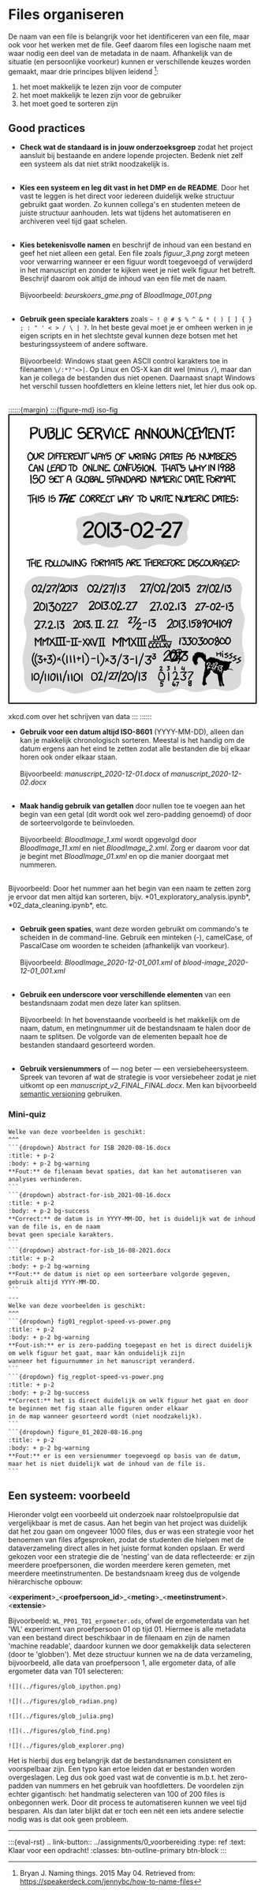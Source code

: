 # Files organiseren

De naam van een file is belangrijk voor het identificeren van een file, maar ook voor het werken met de file. Geef 
daarom files een logische naam met waar nodig een deel van de metadata in de naam. Afhankelijk van de situatie 
(en persoonlijke voorkeur) kunnen er verschillende keuzes worden gemaakt, maar drie principes blijven leidend [^Bryan]:

1. het moet makkelijk te lezen zijn voor de computer
1. het moet makkelijk te lezen zijn voor de gebruiker
1. het moet goed te sorteren zijn

## Good practices

- **Check wat de standaard is in jouw onderzoeksgroep** zodat het project aansluit bij bestaande en andere lopende 
projecten. Bedenk niet zelf een systeem als dat niet strikt noodzakelijk is.
<br><br>

- **Kies een systeem en leg dit vast in het DMP en de README**. Door het vast te leggen is het direct voor iedereen 
duidelijk welke structuur gebruikt gaat worden. Zo kunnen collega's en studenten meteen de juiste structuur aanhouden. 
Iets wat tijdens het automatiseren en archiveren veel tijd gaat schelen.
<br><br>

- **Kies betekenisvolle namen** en beschrijf de inhoud van een bestand en geef het niet alleen een getal. Een file zoals 
*figuur_3.png* zorgt meteen voor verwarring wanneer er een figuur wordt toegevoegd of verwijderd in het manuscript en 
zonder te kijken weet je niet welk figuur het betreft. Beschrijf daarom ook altijd de inhoud van een file met de naam.
<br><br>
Bijvoorbeeld: *beurskoers_gme.png* of *BloodImage_001.png*
<br><br>

- **Gebruik geen speciale karakters** zoals `~ ! @ # $ % ^ & * ( ) [ ] { } ; : " ' < > / \ | ?`. In het beste geval moet je er
omheen werken in je eigen scripts en in het slechtste geval kunnen deze botsen met het besturingssysteem of andere
software.
<br><br>
Bijvoorbeeld: Windows staat geen ASCII control karakters toe in filenamen `\/:*?"<>|`. Op Linux en OS-X kan dit wel 
(minus `/`), maar dan kan je collega de bestanden dus niet openen. Daarnaast snapt Windows het verschil tussen 
hoofdletters en kleine letters niet, let hier dus ook op.
<br><br>

::::::{margin}
:::{figure-md} iso-fig
<img src="../figures/xkcd_iso_8601_2x.png" alt="xkcd">

xkcd.com over het schrijven van data
:::
::::::

- **Gebruik voor een datum altijd ISO-8601** (YYYY-MM-DD), alleen dan kan je makkelijk chronologisch sorteren. Meestal
is het handig om de datum ergens aan het eind te zetten zodat alle bestanden die bij elkaar horen ook onder elkaar staan.
<br><br>
Bijvoorbeeld: *manuscript_2020-12-01.docx* of *manuscript_2020-12-02.docx*
<br><br>
  
- **Maak handig gebruik van getallen** door nullen toe te voegen aan het begin van een getal (dit wordt ook wel zero-padding
genoemd) of door de sorteervolgorde te beïnvloeden.
<br><br>
Bijvoorbeeld: *BloodImage_1.xml* wordt opgevolgd door *BloodImage_11.xml* en niet *BloodImage_2.xml*. Zorg er daarom voor dat 
je begint met *BloodImage_01.xml* en op die manier doorgaat met nummeren. 
<br>
Bijvoorbeeld: Door het nummer aan het begin van een naam te  zetten zorg je ervoor dat men altijd kan sorteren, bijv. 
*01_exploratory_analysis.ipynb*, *02_data_cleaning.ipynb*, etc.
<br><br>

- **Gebruik geen spaties**, want deze worden gebruikt om commando's te scheiden in de command-line. Gebruik een minteken 
(-), camelCase, of PascalCase om woorden te scheiden (afhankelijk van voorkeur). 
<br><br>
Bijvoorbeeld: *BloodImage_2020-12-01_001.xml* of *blood-image_2020-12-01_001.xml*
<br><br>

- **Gebruik een underscore voor verschillende elementen** van een bestandsnaam zodat men deze later kan splitsen. 
<br><br>
Bijvoorbeeld: In het bovenstaande voorbeeld is het makkelijk om de naam, datum, en metingnummer uit de bestandsnaam 
te halen door de naam te splitsen. De volgorde van de elementen bepaalt hoe de bestanden standaard gesorteerd worden.
<br><br>  

- **Gebruik versienummers** of — nog beter — een versiebeheersysteem. Spreek van tevoren af wat de strategie is voor
versiebeheer zodat je niet uitkomt op een *manuscript_v2_FINAL_FINAL.docx*. Men kan bijvoorbeeld [semantic versioning](https://semver.org/)
gebruiken. 
  
### Mini-quiz

`````{panels}
Welke van deze voorbeelden is geschikt:
^^^
```{dropdown} Abstract for ISB 2020-08-16.docx
:title: + p-2
:body: + p-2 bg-warning
**Fout:** de filenaam bevat spaties, dat kan het automatiseren van analyses verhinderen.
```
```{dropdown} abstract-for-isb_2021-08-16.docx
:title: + p-2
:body: + p-2 bg-success
**Correct:** de datum is in YYYY-MM-DD, het is duidelijk wat de inhoud van de file is, en de naam 
bevat geen speciale karakters.
```
```{dropdown} abstract-for-isb_16-08-2021.docx
:title: + p-2
:body: + p-2 bg-warning
**Fout:** de datum is niet op een sorteerbare volgorde gegeven, gebruik altijd YYYY-MM-DD.
```
---
Welke van deze voorbeelden is geschikt:
^^^
```{dropdown} fig01_regplot-speed-vs-power.png
:title: + p-2
:body: + p-2 bg-warning
**Fout-ish:** er is zero-padding toegepast en het is direct duidelijk om welk figuur het gaat, maar kán onduidelijk zijn 
wanneer het figuurnummer in het manuscript veranderd.
```
```{dropdown} fig_regplot-speed-vs-power.png
:title: + p-2
:body: + p-2 bg-success
**Correct:** het is direct duidelijk om welk figuur het gaat en door te beginnen met fig staan alle figuren onder elkaar
in de map wanneer gesorteerd wordt (niet noodzakelijk).
```
```{dropdown} figure_01_2020-08-16.png
:title: + p-2
:body: + p-2 bg-warning
**Fout:** er is een versienummer toegevoegd op basis van de datum, maar het is niet duidelijk wat de inhoud van de file is.
```
``````

## Een systeem: voorbeeld

Hieronder volgt een voorbeeld uit onderzoek naar rolstoelpropulsie dat vergelijkbaar is met de casus. Aan het begin van 
het project was duidelijk dat het zou gaan om ongeveer 1000 files, dus er was een strategie voor het benoemen van files 
afgesproken, zodat de studenten die hielpen met de dataverzameling direct alles in het juiste format konden opslaan. Er 
werd gekozen voor een strategie die de 'nesting' van de data reflecteerde: er zijn meerdere proefpersonen, die worden 
meerdere keren gemeten, met meerdere meetinstrumenten. De bestandsnaam kreeg dus de volgende hiërarchische opbouw:

\<**experiment**\>\_\<**proefpersoon_id**\>\_\<**meting**\>\_\<**meetinstrument**\>.\<**extensie**\>

Bijvoorbeeld: `WL_PP01_T01_ergometer.ods`, ofwel de ergometerdata van het 'WL' experiment van proefpersoon 01 op tijd 01.
Hiermee is alle metadata van een bestand direct beschikbaar in de filenaam en zijn de namen 'machine readable', daardoor 
kunnen we door gemakkelijk data selecteren (door te 'globben'). Met deze structuur kunnen we na de data verzameling, 
bijvoorbeeld, alle data van proefpersoon 1, alle ergometer data, of alle ergometer data van T01 selecteren:

```{tabbed} Python
![](../figures/glob_ipython.png)
```

```{tabbed} R
![](../figures/glob_radian.png)
```

```{tabbed} Julia
![](../figures/glob_julia.png)
```

```{tabbed} Shell
![](../figures/glob_find.png)
```

```{tabbed} Explorer
![](../figures/glob_explorer.png)
```

Het is hierbij dus erg belangrijk dat de bestandsnamen consistent en voorspelbaar zijn. Een typo kan ertoe leiden dat
er bestanden worden overgeslagen. Leg dus ook goed vast wat de conventie is m.b.t. het zero-padden van nummers en het 
gebruik van hoofdletters. De voordelen zijn echter gigantisch: het handmatig selecteren van 100 of 200 files is onbegonnen
werk. Door dit process te automatiseren kunnen we veel tijd besparen. Als dan later blijkt dat er toch een nét een iets 
andere selectie nodig was is dat ook geen probleem.

---

:::{eval-rst}
.. link-button:: ../assignments/0_voorbereiding
    :type: ref
    :text: Klaar voor een opdracht!
    :classes: btn-outline-primary btn-block
:::

[^Bryan]: Bryan J. Naming things. 2015 May 04. Retrieved from: https://speakerdeck.com/jennybc/how-to-name-files
